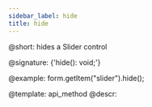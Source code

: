 ```yaml
---
sidebar_label: hide
title: hide
---          
```


@short: hides a Slider control

@signature: {'hide(): void;'}

@example:
form.getItem("slider").hide(); 


@template: api_method
@descr:


